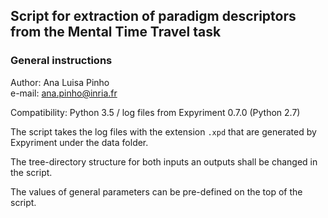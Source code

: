 ## Script for extraction of paradigm descriptors from the Mental Time Travel task  

### General instructions  

Author: Ana Luisa Pinho  
e-mail: ana.pinho@inria.fr

Compatibility: Python 3.5 / log files from Expyriment 0.7.0 (Python 2.7)  

The script takes the log files with the extension `.xpd` that are generated by Expyriment under the data folder.

The tree-directory structure for both inputs an outputs shall be changed in the script. 

The values of general parameters can be pre-defined on the top of the script.
